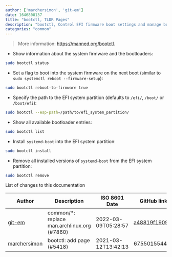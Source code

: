 ```yaml
---
author: ['marchersimon', 'git-em']
date: 1646800137
title: "bootctl, TLDR Pages"
description: "bootctl, Control EFI firmware boot settings and manage boot loader."
categories: "common"
---
```

> More information: <https://manned.org/bootctl>.

- Show information about the system firmware and the bootloaders:

```bash
sudo bootctl status
```

- Set a flag to boot into the system firmware on the next boot (similar to `sudo systemctl reboot --firmware-setup`):

```bash
sudo bootctl reboot-to-firmware true
```

- Specify the path to the EFI system partition (defaults to `/efi/`, `/boot/` or `/boot/efi`):

```bash
sudo bootctl --esp-path=/path/to/efi_system_partition/
```

- Show all available bootloader entries:

```bash
sudo bootctl list
```

- Install `systemd-boot` into the EFI system partition:

```bash
sudo bootctl install
```

- Remove all installed versions of `systemd-boot` from the EFI system partition:

```bash
sudo bootctl remove
```
List of changes to this documentation


Author | Description | ISO 8601 Date | GitHub link
------|-----|-----|-----
[git-em](mailto:56173216+git-em@users.noreply.github.com) | common/*: replace man.archlinux.org (#7860) | 2022-03-09T05:28:57 | [a48819f19092](https://github.com/tldr-pages/tldr/commit/a48819f19092a82a1faef1f9f105bc1eb27d2df7)
[marchersimon](mailto:50295997+marchersimon@users.noreply.github.com) | bootctl: add page (#5418) | 2021-03-12T13:42:13 | [67550155444d](https://github.com/tldr-pages/tldr/commit/67550155444d37b5ed8cd35dd66d9ca7eddc8b23)

